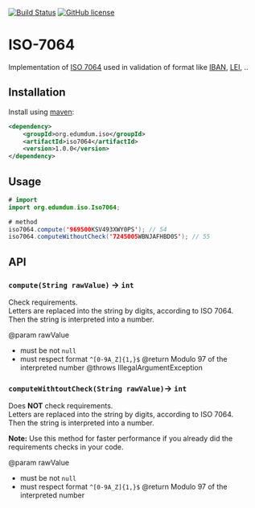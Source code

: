 [![Build Status](https://travis-ci.org/EDumdum/iso-7064-java.svg?branch=master)](https://travis-ci.org/EDumdum/iso-7064-java)
[![GitHub license](https://img.shields.io/badge/license-MIT-blue.svg)](https://raw.githubusercontent.com/Edumdum/iso-7064-java/master/LICENSE)

# ISO-7064

Implementation of [ISO 7064](https://en.wikipedia.org/wiki/ISO_7064) used in validation of format like [IBAN](https://en.wikipedia.org/wiki/International_Bank_Account_Number), [LEI](https://en.wikipedia.org/wiki/Legal_Entity_Identifier), ..

## Installation

Install using [maven](https://maven.apache.org/):

```pom.xml
<dependency>
	<groupId>org.edumdum.iso</groupId>
	<artifactId>iso7064</artifactId>
	<version>1.0.0</version>
</dependency>
```

## Usage

```*.java
# import
import org.edumdum.iso.Iso7064;

# method
iso7064.compute('969500KSV493XWY0PS'); // 54
iso7064.computeWithoutCheck('7245005WBNJAFHBD0S'); // 55
```

## API

### `compute(String rawValue)` -> `int`

Check requirements.  
Letters are replaced into the string by digits, according to ISO 7064.  
Then the string is interpreted into a number.

@param rawValue
- must be not `null`
- must respect format `^[0-9A_Z]{1,}$`
@return Modulo 97 of the interpreted number
@throws IllegalArgumentException 

### `computeWithtoutCheck(String rawValue)`-> `int`

Does **NOT** check requirements.  
Letters are replaced into the string by digits, according to ISO 7064.  
Then the string is interpreted into a number.

**Note:** Use this method for faster performance if you already did the requirements checks in your code.

@param rawValue
- must be not `null`
- must respect format `^[0-9A_Z]{1,}$`
@return Modulo 97 of the interpreted number